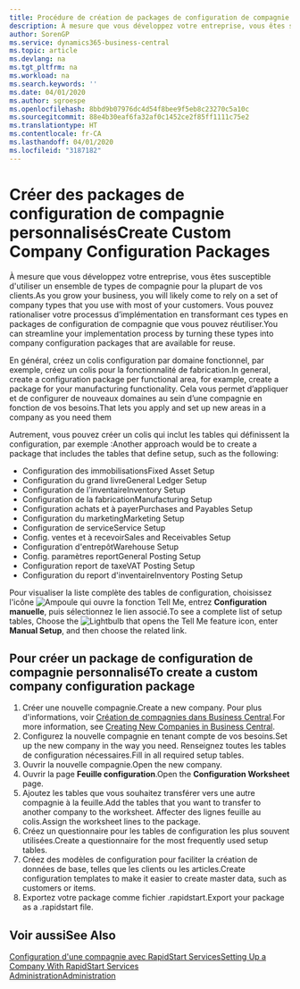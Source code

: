 ```yaml
---
title: Procédure de création de packages de configuration de compagnie personnalisés | Microsoft Docs
description: À mesure que vous développez votre entreprise, vous êtes susceptible d'utiliser un ensemble de types de compagnie pour la plupart de vos clients. Vous pouvez rationaliser votre processus d’implémentation en transformant ces types en packages de configuration de compagnie que vous pouvez réutiliser.
author: SorenGP
ms.service: dynamics365-business-central
ms.topic: article
ms.devlang: na
ms.tgt_pltfrm: na
ms.workload: na
ms.search.keywords: ''
ms.date: 04/01/2020
ms.author: sgroespe
ms.openlocfilehash: 8bbd9b07976dc4d54f8bee9f5eb8c23270c5a10c
ms.sourcegitcommit: 88e4b30eaf6fa32af0c1452ce2f85ff1111c75e2
ms.translationtype: HT
ms.contentlocale: fr-CA
ms.lasthandoff: 04/01/2020
ms.locfileid: "3187182"
---
```

# <a name="create-custom-company-configuration-packages"></a><span data-ttu-id="68cca-104">Créer des packages de configuration de compagnie personnalisés</span><span class="sxs-lookup"><span data-stu-id="68cca-104">Create Custom Company Configuration Packages</span></span>
<span data-ttu-id="68cca-105">À mesure que vous développez votre entreprise, vous êtes susceptible d'utiliser un ensemble de types de compagnie pour la plupart de vos clients.</span><span class="sxs-lookup"><span data-stu-id="68cca-105">As you grow your business, you will likely come to rely on a set of company types that you use with most of your customers.</span></span> <span data-ttu-id="68cca-106">Vous pouvez rationaliser votre processus d’implémentation en transformant ces types en packages de configuration de compagnie que vous pouvez réutiliser.</span><span class="sxs-lookup"><span data-stu-id="68cca-106">You can streamline your implementation process by turning these types into company configuration packages that are available for reuse.</span></span>  

<span data-ttu-id="68cca-107">En général, créez un colis configuration par domaine fonctionnel, par exemple, créez un colis pour la fonctionnalité de fabrication.</span><span class="sxs-lookup"><span data-stu-id="68cca-107">In general, create a configuration package per functional area, for example, create a package for your manufacturing functionality.</span></span> <span data-ttu-id="68cca-108">Cela vous permet d’appliquer et de configurer de nouveaux domaines au sein d’une compagnie en fonction de vos besoins.</span><span class="sxs-lookup"><span data-stu-id="68cca-108">That lets you apply and set up new areas in a company as you need them</span></span>  

<span data-ttu-id="68cca-109">Autrement, vous pouvez créer un colis qui inclut les tables qui définissent la configuration, par exemple :</span><span class="sxs-lookup"><span data-stu-id="68cca-109">Another approach would be to create a package that includes the tables that define setup, such as the following:</span></span>  

-   <span data-ttu-id="68cca-110">Configuration des immobilisations</span><span class="sxs-lookup"><span data-stu-id="68cca-110">Fixed Asset Setup</span></span>  
-   <span data-ttu-id="68cca-111">Configuration du grand livre</span><span class="sxs-lookup"><span data-stu-id="68cca-111">General Ledger Setup</span></span>  
-   <span data-ttu-id="68cca-112">Configuration de l'inventaire</span><span class="sxs-lookup"><span data-stu-id="68cca-112">Inventory Setup</span></span>  
-   <span data-ttu-id="68cca-113">Configuration de la fabrication</span><span class="sxs-lookup"><span data-stu-id="68cca-113">Manufacturing Setup</span></span>  
-   <span data-ttu-id="68cca-114">Configuration achats et à payer</span><span class="sxs-lookup"><span data-stu-id="68cca-114">Purchases and Payables Setup</span></span>  
-   <span data-ttu-id="68cca-115">Configuration du marketing</span><span class="sxs-lookup"><span data-stu-id="68cca-115">Marketing Setup</span></span>  
-   <span data-ttu-id="68cca-116">Configuration de service</span><span class="sxs-lookup"><span data-stu-id="68cca-116">Service Setup</span></span>  
-   <span data-ttu-id="68cca-117">Config. ventes et à recevoir</span><span class="sxs-lookup"><span data-stu-id="68cca-117">Sales and Receivables Setup</span></span>  
-   <span data-ttu-id="68cca-118">Configuration d'entrepôt</span><span class="sxs-lookup"><span data-stu-id="68cca-118">Warehouse Setup</span></span>  
-   <span data-ttu-id="68cca-119">Config. paramètres report</span><span class="sxs-lookup"><span data-stu-id="68cca-119">General Posting Setup</span></span>  
-   <span data-ttu-id="68cca-120">Configuration report de taxe</span><span class="sxs-lookup"><span data-stu-id="68cca-120">VAT Posting Setup</span></span>  
-   <span data-ttu-id="68cca-121">Configuration du report d'inventaire</span><span class="sxs-lookup"><span data-stu-id="68cca-121">Inventory Posting Setup</span></span>  

<span data-ttu-id="68cca-122">Pour visualiser la liste complète des tables de configuration, choisissez l'icône ![Ampoule qui ouvre la fonction Tell Me](media/ui-search/search_small.png "Dites-moi ce que vous voulez faire"), entrez **Configuration manuelle**, puis sélectionnez le lien associé.</span><span class="sxs-lookup"><span data-stu-id="68cca-122">To see a complete list of setup tables, Choose the ![Lightbulb that opens the Tell Me feature](media/ui-search/search_small.png "Tell me what you want to do") icon, enter **Manual Setup**, and then choose the related link.</span></span>  

## <a name="to-create-a-custom-company-configuration-package"></a><span data-ttu-id="68cca-123">Pour créer un package de configuration de compagnie personnalisé</span><span class="sxs-lookup"><span data-stu-id="68cca-123">To create a custom company configuration package</span></span>  
1.  <span data-ttu-id="68cca-124">Créer une nouvelle compagnie.</span><span class="sxs-lookup"><span data-stu-id="68cca-124">Create a new company.</span></span> <span data-ttu-id="68cca-125">Pour plus d'informations, voir [Création de compagnies dans Business Central](about-new-company.md).</span><span class="sxs-lookup"><span data-stu-id="68cca-125">For more information, see [Creating New Companies in Business Central](about-new-company.md).</span></span>  
3.  <span data-ttu-id="68cca-126">Configurez la nouvelle compagnie en tenant compte de vos besoins.</span><span class="sxs-lookup"><span data-stu-id="68cca-126">Set up the new company in the way you need.</span></span> <span data-ttu-id="68cca-127">Renseignez toutes les tables de configuration nécessaires.</span><span class="sxs-lookup"><span data-stu-id="68cca-127">Fill in all required setup tables.</span></span>  
4.  <span data-ttu-id="68cca-128">Ouvrir la nouvelle compagnie.</span><span class="sxs-lookup"><span data-stu-id="68cca-128">Open the new company.</span></span>
5. <span data-ttu-id="68cca-129">Ouvrir la page **Feuille configuration**.</span><span class="sxs-lookup"><span data-stu-id="68cca-129">Open the **Configuration Worksheet** page.</span></span>  
6.  <span data-ttu-id="68cca-130">Ajoutez les tables que vous souhaitez transférer vers une autre compagnie à la feuille.</span><span class="sxs-lookup"><span data-stu-id="68cca-130">Add the tables that you want to transfer to another company to the worksheet.</span></span> <span data-ttu-id="68cca-131">Affecter des lignes feuille au colis.</span><span class="sxs-lookup"><span data-stu-id="68cca-131">Assign the worksheet lines to the package.</span></span>  
7.  <span data-ttu-id="68cca-132">Créez un questionnaire pour les tables de configuration les plus souvent utilisées.</span><span class="sxs-lookup"><span data-stu-id="68cca-132">Create a questionnaire for the most frequently used setup tables.</span></span>  
8.  <span data-ttu-id="68cca-133">Créez des modèles de configuration pour faciliter la création de données de base, telles que les clients ou les articles.</span><span class="sxs-lookup"><span data-stu-id="68cca-133">Create configuration templates to make it easier to create master data, such as customers or items.</span></span>  
9.  <span data-ttu-id="68cca-134">Exportez votre package comme fichier .rapidstart.</span><span class="sxs-lookup"><span data-stu-id="68cca-134">Export your package as a .rapidstart file.</span></span>  

## <a name="see-also"></a><span data-ttu-id="68cca-135">Voir aussi</span><span class="sxs-lookup"><span data-stu-id="68cca-135">See Also</span></span>  
[<span data-ttu-id="68cca-136">Configuration d'une compagnie avec RapidStart Services</span><span class="sxs-lookup"><span data-stu-id="68cca-136">Setting Up a Company With RapidStart Services</span></span>](admin-set-up-a-company-with-rapidstart.md)  
[<span data-ttu-id="68cca-137">Administration</span><span class="sxs-lookup"><span data-stu-id="68cca-137">Administration</span></span>](admin-setup-and-administration.md)
